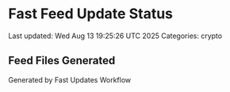 # Fast Feed Update Status
Last updated: Wed Aug 13 19:25:26 UTC 2025
Categories: crypto

## Feed Files Generated

Generated by Fast Updates Workflow
